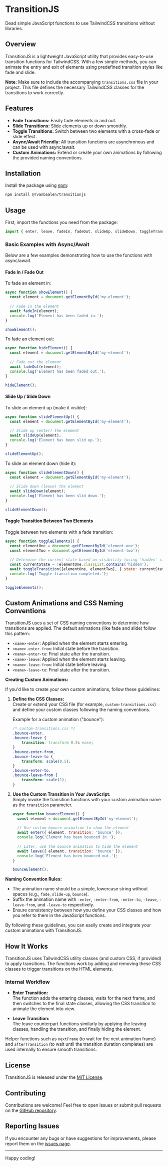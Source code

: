 # TransitionJS

Dead simple JavaScript functions to use TailwindCSS transitions without libraries.

## Overview

TransitionJS is a lightweight JavaScript utility that provides easy-to-use transition functions for TailwindCSS. With a few simple methods, you can animate the entry and exit of elements using predefined transition styles like fade and slide.

**Note:** Make sure to include the accompanying `transitions.css` file in your project. This file defines the necessary TailwindCSS classes for the transitions to work correctly.

## Features

- **Fade Transitions:** Easily fade elements in and out.
- **Slide Transitions:** Slide elements up or down smoothly.
- **Toggle Transitions:** Switch between two elements with a cross-fade or slide effect.
- **Async/Await Friendly:** All transition functions are asynchronous and can be used with async/await.
- **Custom Animations:** Extend or create your own animations by following the provided naming conventions.

## Installation

Install the package using [npm](https://www.npmjs.com/):

```bash
npm install @rvanbaalen/transitionjs
```

## Usage

First, import the functions you need from the package:

```javascript
import { enter, leave, fadeIn, fadeOut, slideUp, slideDown, toggleTransition } from '@rvanbaalen/transitionjs';
```

### Basic Examples with Async/Await

Below are a few examples demonstrating how to use the functions with async/await.

#### Fade In / Fade Out

To fade an element in:

```javascript
async function showElement() {
  const element = document.getElementById('my-element');
  
  // Fade in the element
  await fadeIn(element);
  console.log('Element has been faded in.');
}

showElement();
```

To fade an element out:

```javascript
async function hideElement() {
  const element = document.getElementById('my-element');
  
  // Fade out the element
  await fadeOut(element);
  console.log('Element has been faded out.');
}

hideElement();
```

#### Slide Up / Slide Down

To slide an element up (make it visible):

```javascript
async function slideElementUp() {
  const element = document.getElementById('my-element');
  
  // Slide up (enter) the element
  await slideUp(element);
  console.log('Element has been slid up.');
}

slideElementUp();
```

To slide an element down (hide it):

```javascript
async function slideElementDown() {
  const element = document.getElementById('my-element');
  
  // Slide down (leave) the element
  await slideDown(element);
  console.log('Element has been slid down.');
}

slideElementDown();
```

#### Toggle Transition Between Two Elements

Toggle between two elements with a fade transition:

```javascript
async function toggleElements() {
  const elementOne = document.getElementById('element-one');
  const elementTwo = document.getElementById('element-two');
  
  // Determine the current state based on visibility (using 'hidden' class)
  const currentState = !elementOne.classList.contains('hidden');
  await toggleTransition([elementOne, elementTwo], { state: currentState, transition: 'fade' });
  console.log('Toggle transition completed.');
}

toggleElements();
```

## Custom Animations and CSS Naming Conventions

TransitionJS uses a set of CSS naming conventions to determine how transitions are applied. The default animations (like fade and slide) follow this pattern:

- `<name>-enter`: Applied when the element starts entering.
- `<name>-enter-from`: Initial state before the transition.
- `<name>-enter-to`: Final state after the transition.
- `<name>-leave`: Applied when the element starts leaving.
- `<name>-leave-from`: Initial state before leaving.
- `<name>-leave-to`: Final state after the transition.

**Creating Custom Animations:**

If you'd like to create your own custom animations, follow these guidelines:

1. **Define the CSS Classes:**  
   Create or extend your CSS file (for example, `custom-transitions.css`) and define your custom classes following the naming conventions.

   Example for a custom animation ("bounce"):

   ```css
   /* custom-transitions.css */
   .bounce-enter,
   .bounce-leave {
       transition: transform 0.5s ease;
   }
   .bounce-enter-from,
   .bounce-leave-to {
       transform: scale(0.5);
   }
   .bounce-enter-to,
   .bounce-leave-from {
       transform: scale(1);
   }
   ```

2. **Use the Custom Transition in Your JavaScript:**  
   Simply invoke the transition functions with your custom animation name as the `transition` parameter.

   ```javascript
   async function bounceElement() {
     const element = document.getElementById('my-element');
     
     // Use custom bounce animation to show the element
     await enter({ element, transition: 'bounce' });
     console.log('Element has been bounced in.');
     
     // Later, use the bounce animation to hide the element
     await leave({ element, transition: 'bounce' });
     console.log('Element has been bounced out.');
   }
   
   bounceElement();
   ```

**Naming Convention Rules:**
- The animation name should be a simple, lowercase string without spaces (e.g., `fade`, `slide-up`, `bounce`).
- Suffix the animation name with `-enter`, `-enter-from`, `-enter-to`, `-leave`, `-leave-from`, and `-leave-to` respectively.
- Ensure consistency between how you define your CSS classes and how you refer to them in the JavaScript functions.

By following these guidelines, you can easily create and integrate your custom animations with TransitionJS.

## How It Works

TransitionJS uses TailwindCSS utility classes (and custom CSS, if provided) to apply transitions. The functions work by adding and removing these CSS classes to trigger transitions on the HTML elements.

### Internal Workflow

- **Enter Transition:**  
  The function adds the entering classes, waits for the next frame, and then switches to the final state classes, allowing the CSS transition to animate the element into view.

- **Leave Transition:**  
  The leave counterpart functions similarly by applying the leaving classes, handling the transition, and finally hiding the element.

Helper functions such as `nextFrame` (to wait for the next animation frame) and `afterTransition` (to wait until the transition duration completes) are used internally to ensure smooth transitions.

## License

TransitionJS is released under the [MIT License](./LICENSE).

## Contributing

Contributions are welcome! Feel free to open issues or submit pull requests on the [GitHub repository](https://github.com/rvanbaalen/transitionjs).

## Reporting Issues

If you encounter any bugs or have suggestions for improvements, please report them on the [issues page](https://github.com/rvanbaalen/transitionjs/issues).

---

Happy coding!
